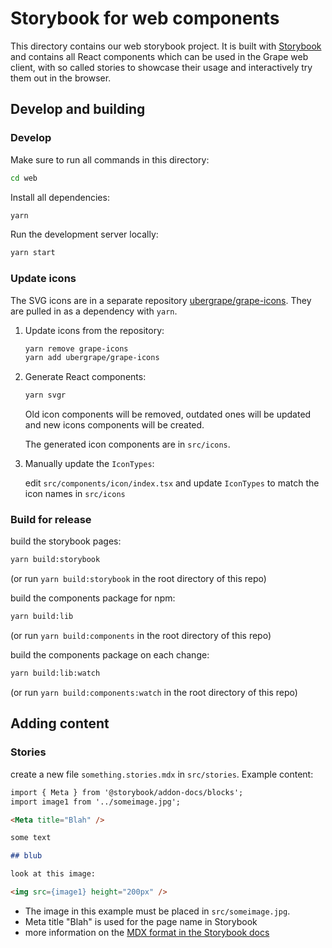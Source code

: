 # Storybook for web components

This directory contains our web storybook project. It is built with [Storybook](https://storybook.js.org/) and contains all React components which can be used in the Grape web client, with so called stories to showcase their usage and interactively try them out in the browser.


## Develop and building

### Develop

Make sure to run all commands in this directory:

```bash
cd web
```

Install all dependencies:

```bash
yarn
```


Run the development server locally:

```bash
yarn start
```


### Update icons

The SVG icons are in a separate repository [ubergrape/grape-icons](https://github.com/ubergrape/grape-icons). They are pulled in as a dependency with `yarn`.

1. Update icons from the repository:

    ```bash
    yarn remove grape-icons
    yarn add ubergrape/grape-icons
    ```

2. Generate React components:

    ```bash
    yarn svgr
    ```

    Old icon components will be removed, outdated ones will be updated and new icons components will be created.

    The generated icon components are in `src/icons`.

3. Manually update the `IconTypes`:

    edit `src/components/icon/index.tsx` and update `IconTypes` to match the icon names in `src/icons`

### Build for release

build the storybook pages:

```bash
yarn build:storybook
```

(or run `yarn build:storybook` in the root directory of this repo)

build the components package for npm:

```bash
yarn build:lib
```

(or run `yarn build:components` in the root directory of this repo)

build the components package on each change:

```bash
yarn build:lib:watch
```

(or run `yarn build:components:watch` in the root directory of this repo)


## Adding content

### Stories

create a new file `something.stories.mdx` in `src/stories`. Example content:

```markdown
import { Meta } from '@storybook/addon-docs/blocks';
import image1 from '../someimage.jpg';

<Meta title="Blah" />

some text

## blub

look at this image:

<img src={image1} height="200px" />

```

* The image in this example must be placed in `src/someimage.jpg`.
* Meta title "Blah" is used for the page name in Storybook
* more information on the [MDX format in the Storybook docs](https://storybook.js.org/docs/react/api/mdx)
